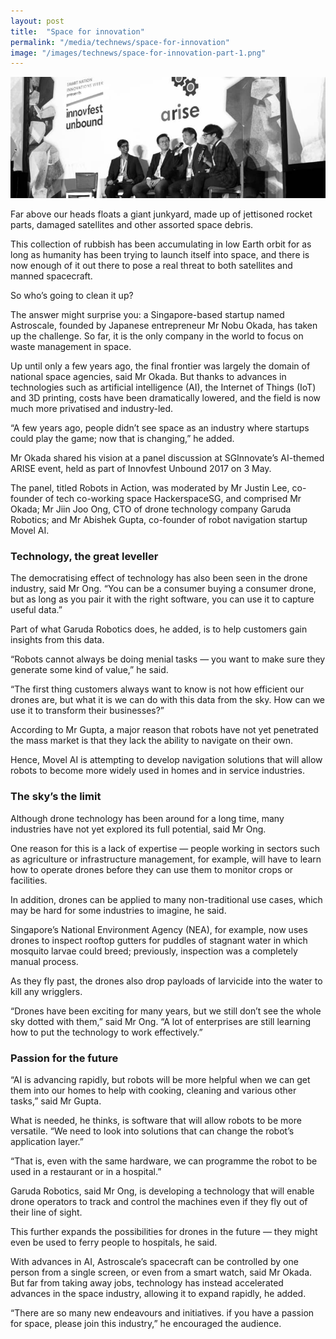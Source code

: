 ```yaml
---
layout: post
title:  "Space for innovation"
permalink: "/media/technews/space-for-innovation"
image: "/images/technews/space-for-innovation-part-1.png"
---
```


![Space for innovation](/images/technews/space-for-innovation-part-1.png)

Far above our heads floats a giant junkyard, made up of jettisoned rocket parts, damaged satellites and other assorted space debris.

This collection of rubbish has been accumulating in low Earth orbit for as long as humanity has been trying to launch itself into space, and there is now enough of it out there to pose a real threat to both satellites and manned spacecraft.

So who’s going to clean it up?

The answer might surprise you: a Singapore-based startup named Astroscale, founded by Japanese entrepreneur Mr Nobu Okada, has taken up the challenge. So far, it is the only company in the world to focus on waste management in space.

Up until only a few years ago, the final frontier was largely the domain of national space agencies, said Mr Okada. But thanks to advances in technologies such as artificial intelligence (AI), the Internet of Things (IoT) and 3D printing, costs have been dramatically lowered, and the field is now much more privatised and industry-led.

“A few years ago, people didn’t see space as an industry where startups could play the game; now that is changing,” he added.

Mr Okada shared his vision at a panel discussion at SGInnovate’s AI-themed ARISE event, held as part of Innovfest Unbound 2017 on 3 May.

The panel, titled Robots in Action, was moderated by Mr Justin Lee, co-founder of tech co-working space HackerspaceSG, and comprised Mr Okada; Mr Jiin Joo Ong, CTO of drone technology company Garuda Robotics; and Mr Abishek Gupta, co-founder of robot navigation startup Movel AI.

### **Technology, the great leveller**
The democratising effect of technology has also been seen in the drone industry, said Mr Ong. “You can be a consumer buying a consumer drone, but as long as you pair it with the right software, you can use it to capture useful data.”

Part of what Garuda Robotics does, he added, is to help customers gain insights from this data.

“Robots cannot always be doing menial tasks — you want to make sure they generate some kind of value,” he said.

“The first thing customers always want to know is not how efficient our drones are, but what it is we can do with this data from the sky. How can we use it to transform their businesses?”

According to Mr Gupta, a major reason that robots have not yet penetrated the mass market is that they lack the ability to navigate on their own.

Hence, Movel AI is attempting to develop navigation solutions that will allow robots to become more widely used in homes and in service industries.

### **The sky’s the limit**
Although drone technology has been around for a long time, many industries have not yet explored its full potential, said Mr Ong.

One reason for this is a lack of expertise — people working in sectors such as agriculture or infrastructure management, for example, will have to learn how to operate drones before they can use them to monitor crops or facilities.

In addition, drones can be applied to many non-traditional use cases, which may be hard for some industries to imagine, he said.

Singapore’s National Environment Agency (NEA), for example, now uses drones to inspect rooftop gutters for puddles of stagnant water in which mosquito larvae could breed; previously, inspection was a completely manual process.

As they fly past, the drones also drop payloads of larvicide into the water to kill any wrigglers.

“Drones have been exciting for many years, but we still don’t see the whole sky dotted with them,” said Mr Ong. “A lot of enterprises are still learning how to put the technology to work effectively.”

### **Passion for the future**
“AI is advancing rapidly, but robots will be more helpful when we can get them into our homes to help with cooking, cleaning and various other tasks,” said Mr Gupta. 

What is needed, he thinks, is software that will allow robots to be more versatile. “We need to look into solutions that can change the robot’s application layer.”

“That is, even with the same hardware, we can programme the robot to be used in a restaurant or in a hospital.”

Garuda Robotics, said Mr Ong, is developing a technology that will enable drone operators to track and control the machines even if they fly out of their line of sight.

This further expands the possibilities for drones in the future — they might even be used to ferry people to hospitals, he said.

With advances in AI, Astroscale’s spacecraft can be controlled by one person from a single screen, or even from a smart watch, said Mr Okada. But far from taking away jobs, technology has instead accelerated advances in the space industry, allowing it to expand rapidly, he added.

“There are so many new endeavours and initiatives. if you have a passion for space, please join this industry,” he encouraged the audience.

